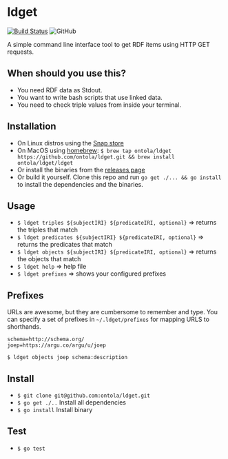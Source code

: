 # ldget
[![Build Status](https://travis-ci.org/ontola/active_response.svg?branch=master)](https://travis-ci.org/ontola/active_response) ![GitHub](https://img.shields.io/github/license/ontola/ldget.svg)

A simple command line interface tool to get RDF items using HTTP GET requests.

## When should you use this?

- You need RDF data as Stdout.
- You want to write bash scripts that use linked data.
- You need to check triple values from inside your terminal.

## Installation

- On Linux distros using the [Snap store](https://snapcraft.io/ldget/)
- On MacOS using [homebrew](https://brew.sh/): `$ brew tap ontola/ldget https://github.com/ontola/ldget.git && brew install ontola/ldget/ldget`
- Or install the binaries from the [releases page](https://github.com/ontola/ldget/releases)
- Or build it yourself. Clone this repo and run `go get ./... && go install` to install the dependencies and the binaries.

## Usage

- `$ ldget triples ${subjectIRI} ${predicateIRI, optional}` => returns the triples that match
- `$ ldget predicates ${subjectIRI} ${predicateIRI, optional}` => returns the predicates that match
- `$ ldget objects ${subjectIRI} ${predicateIRI, optional}` => returns the objects that match
- `$ ldget help` => help file
- `$ ldget prefixes` => shows your configured prefixes

## Prefixes

URLs are awesome, but they are cumbersome to remember and type.
You can specify a set of prefixes in `~/.ldget/prefixes` for mapping URLS to shorthands.

```
schema=http://schema.org/
joep=https://argu.co/argu/u/joep
```

`$ ldget objects joep schema:description`

## Install

- `$ git clone git@github.com:ontola/ldget.git`
- `$ go get ./..` Install all dependencies
- `$ go install` Install binary

## Test

- `$ go test`
